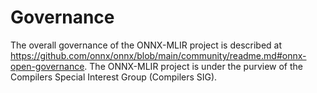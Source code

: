 <!--- SPDX-License-Identifier: Apache-2.0 -->

# Governance

The overall governance of the ONNX-MLIR project is described at https://github.com/onnx/onnx/blob/main/community/readme.md#onnx-open-governance. 
The ONNX-MLIR project is under the purview of the Compilers Special Interest Group (Compilers SIG).
